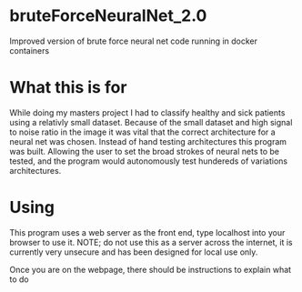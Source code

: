 # bruteForceNeuralNet_2.0
Improved version of brute force neural net code running in docker containers

# What this is for
While doing my masters project I had to classify healthy and sick patients using a relativly small dataset. Because of the small dataset and high signal to noise ratio in the image it was vital that the correct architecture for a neural net was chosen. Instead of hand testing architectures this program was built. Allowing the user to set the broad strokes of neural nets to be tested, and the program would autonomously test hundereds of variations architectures.

# Using
This program uses a web server as the front end, type localhost into your browser to use it.
NOTE; do not use this as a server across the internet, it is currently very unsecure and has been designed for local use only.

Once you are on the webpage, there should be instructions to explain what to do
